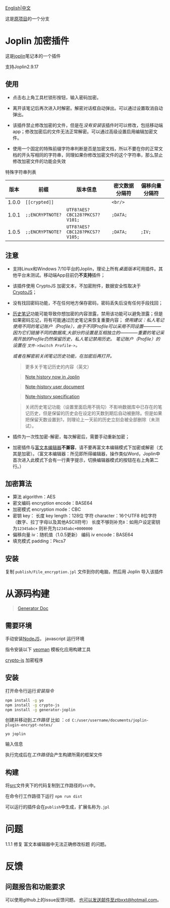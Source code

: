 [English](README.md)|[中文](README_zh.md)

这是[原项目](https://github.com/CapZhang/joplin-plugin-encrypt-notes)的一个分支


# Joplin 加密插件

这是[joplin](https://joplinapp.org/)笔记本的一个插件

支持Joplin2.9.17

## 使用

- 点击右上角工具栏锁形按钮，输入密码加密。

- 离开该笔记后再次进入时解密。解密对话框自动弹出。可以通过设置取消自动弹出。

- 该插件禁止修改加密的文件，但是在*没有安装*该插件时可以修改，包括移动端app；修改加密后的文件无法正常解密。可以通过高级设置启用编辑加密文件。

- 使用一个固定的特殊前缀字符串判断是否是加密文档，所以不要在你的正常文档的开头写相同的字符串，同理如果你修改加密文件的这个字符串，那么禁止修改加密文件的功能会失效

特殊字符串列表

|版本|前缀|版本信息|密文数据分隔符|偏移向量分隔符|
| - | - | - | - | - |
| 1.0.0 | `[[crypted]]`|  | `<br/>` | |
| 1.0.1 | `;;ENCRYPTNOTE?` |`UTF8?AES?CBC128?PKCS7?V101;` |`;DATA;`| |
| 1.0.5 | `;;ENCRYPTNOTE?` |`UTF8?AES?CBC128?PKCS7?V105;` |`;DATA;`| `;IV;` |

## 注意

- 支持Linux和Windows 7/10平台的Joplin，理论上所有*桌面版本*可用插件。其他平台未测试。移动端App目前仍**不支持**插件；

- 该插件使用 CryptoJS 加密文本，不加密附件，数据安全性取决于 [CryptoJS](https://cryptojs.gitbook.io/docs/)；

- 没有找回密码功能，不在任何地方保存密码，密码丢失后没有任何手段找回；

- [历史笔记](https://joplinapp.org/note_history )功能可能导致你想加密的内容泄露，禁用该功能可以避免泄露；但是如果密码忘记，将有可能通过历史笔记来恢复重要内容；
    *使用建议：私人笔记使用不同的笔记账户（Profile），由于不同Profile可以采用不同设置————因为它们链接不同的数据库,大部分的设置是互相独立的————重要的笔记采用开放的Profile仍然保留历史，私人笔记禁用历史。 笔记账户（Profile）的设置在 `文件->Switch Profile->`。*

    *或者在解密前关闭笔记历史功能，在加密后再打开。*

   > 更多关于笔记历史的内容（英文）

   > [Note history now in Joplin](https://www.patreon.com/posts/note-history-now-27083082)

   > [Note-history user document](https://joplinapp.org/note_history/)

   > [Note-history specification](https://joplinapp.org/spec/history/)
   
   > 关闭历史笔记功能（设置里面启用不挑勾）不影响数据库中已存在的笔记历史，但是保留的历史会在设定的天数到期后自动被删除。但是如果把保留天数设置到1，则理论上一天前的历史立刻会被全部删除（未测试）。


- 插件为一次性加密-解密，每次解密后，需要手动重新加密；

- 加密插件与[富文本编辑器](https://joplinapp.org/rich_text_editor/)**不兼容**，请不要再富文本编辑模式下加密或解密（尤其是加密）。（富文本编辑器：所见即所得编辑器，操作类似Word，Joplin中首次进入此模式下会有一行黄字提示，切换编辑器模式的按钮在右上角第二行。）

## 加密算法
- 算法 algorithm：AES
- 密文编码 encryption encode：BASE64
- 加密模式 encryption mode：CBC
- 密钥 key：
    长度 key length：128位
    字符 character：16个UTF8 8位字符（数字、拉丁字母以及其他ASCII符号）
    长度不够则补充`0`：如用户设定密钥为`12345abc+` 则补充为`12345abc+0000000`
- 偏移向量 iv：随机值（1.0.5更新）
    编码 iv encode：BASE64
- 填充模式 padding：Pkcs7

## 安装

复制 `publish/File_encryption.jpl` 文件到你的电脑，然后用 Joplin 导入该插件



# 从源码构建

> [Generator Doc](GENERATOR_DOC.md)

## 需要环境

手动安装[NodeJS](https://nodejs.org/zh-cn/)， javascript 运行环境
 
指令安装以下
[yeoman](https://yeoman.io/) 模板化应用构建工具

[crypto-js](https://cryptojs.gitbook.io/docs/) 加密程序

## 安装
打开命令行运行*安装指令*

```bash
npm install -g yo
npm install -g crypto-js
npm install -g generator-joplin
```

创建并移动到*工作路径* 比如 ：`cd C:/user/username/documents/joplin-plugin-encrypt-notes/`


```
yo joplin
```
输入信息

执行完成后在*工作路径*会产生构建所需的框架文件

## 构建
将[src](/tree/master/src)文件夹下的代码复制到工作路径的`src`中。

在命令行工作路径下运行
`npm run dist`

可以运行的插件会在`publish`中生成，扩展名称为`.jpl`


# 问题


1.1.1 修复 富文本编辑器中无法正确修改标题 的问题。

# 反馈
## 问题报告和功能要求
可以使用github上的issue反馈问题。
也可以发送邮件至ztbxxt@hotmail.com。


